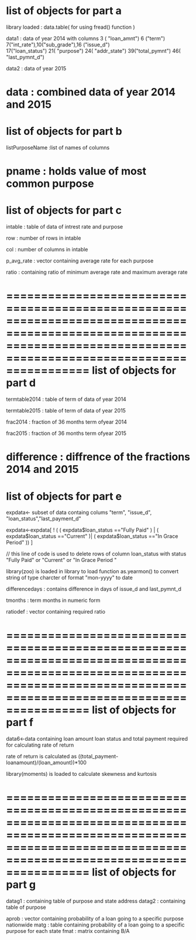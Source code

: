 list of objects for part a
=============================

library loaded : data.table( for using fread() function )

data1 : data of year 2014 with columns 3 ( "loan_amnt")  6 ("term")  7("int_rate"),10("sub_grade"),16 ("issue_d")     
 17("loan_status") 21( "purpose")    24(  "addr_state") 39("total_pymnt") 46( "last_pymnt_d")

data2 : data of year 2015

data : combined data of year 2014 and 2015
======================================================================================================================================================================
list of objects for part b
=============================

listPurposeName :list of names of columns

pname : holds  value of most common purpose
======================================================================================================================================================================

list of objects for part c
=============================

intable : table of data of intrest rate and purpose

row : number of rows in intable

col : number of columns in intable

p_avg_rate : vector containing average rate for each purpose

ratio : containing ratio of minimum average rate and maximum average rate

========================================================================================================================================================================
list of objects for part d
=============================

termtable2014 : table of term of data of year 2014 

termtable2015 : table of term of data of year 2015

frac2014 : fraction of 36 months term ofyear 2014

frac2015 : fraction of 36 months term ofyear 2015

difference : diffrence of the fractions 2014 and 2015
======================================================================================================================================================================== 
list of objects for part e
==============================
expdata<- subset of data containg colums "term", "issue_d", "loan_status","last_payment_d"

expdata<-expdata[ ! ( ( expdata$loan_status =="Fully Paid" ) | ( expdata$loan_status =="Current" )| ( expdata$loan_status =="In Grace Period" )) ]

// this line of code is used to delete rows of column loan_status with status "Fully Paid" or "Current" or "In Grace Period "

library(zoo) is loaded in library to load function as.yearmon() to convert string of type charcter of format "mon-yyyy" to date

differencedays : contains difference in days of issue_d and last_pymnt_d

tmonths : term months in numeric form

ratiodef : vector containing  required ratio 
 
======================================================================================================================================================================== 
list of objects for part f
==============================

data6<-data containing loan amount loan status and total payment required for calculating rate of return


rate of return is calculated as ((total_payment-loanamount)/(loan_amount))*100

library(moments) is loaded to calculate skewness and kurtosis 
  

======================================================================================================================================================================== 
list of objects for part g
==============================
datag1 : containing table of purpose and state address
datag2 : containing table of purpose

aprob : vector containing  probability of a loan going to a specific purpose nationwide
matg : table containing probability of a loan going to a specific purpose for each state
fmat : matrix containing B/A


